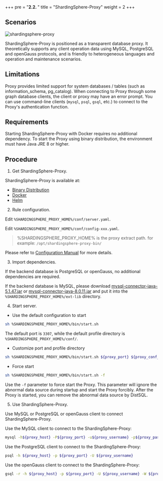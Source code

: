 +++
pre = "<b>2.2. </b>"
title = "ShardingSphere-Proxy"
weight = 2
+++

## Scenarios

![shardingsphere-proxy](https://shardingsphere.apache.org/document/current/img/shardingsphere-proxy_v2.png)

ShardingSphere-Proxy is positioned as a transparent database proxy. It theoretically supports any client operation data using MySQL, PostgreSQL and openGauss protocols, and is friendly to heterogeneous languages and operation and maintenance scenarios.

## Limitations

Proxy provides limited support for system databases / tables (such as information_schema, pg_catalog). When connecting to Proxy through some graph database clients, the client or proxy may have an error prompt. You can use command-line clients (`mysql`, `psql`, `gsql`, etc.) to connect to the Proxy's authentication function.

## Requirements

Starting ShardingSphere-Proxy with Docker requires no additional dependency.
To start the Proxy using binary distribution, the environment must have Java JRE 8 or higher.

## Procedure

1. Get ShardingSphere-Proxy.

ShardingSphere-Proxy is available at:
- [Binary Distribution](/en/user-manual/shardingsphere-proxy/startup/bin/)
- [Docker](/en/user-manual/shardingsphere-proxy/startup/docker/)
- [Helm](/en/user-manual/shardingsphere-proxy/startup/helm/)

2. Rule configuration.

Edit `%SHARDINGSPHERE_PROXY_HOME%/conf/server.yaml`.

Edit `%SHARDINGSPHERE_PROXY_HOME%/conf/config-xxx.yaml`.

> %SHARDINGSPHERE_PROXY_HOME% is the proxy extract path. for example: `/opt/shardingsphere-proxy-bin/`

Please refer to [Configuration Manual](/en/user-manual/shardingsphere-proxy/yaml-config/) for more details.

3. Import dependencies.

If the backend database is PostgreSQL or openGauss, no additional dependencies are required.

If the backend database is MySQL, please download [mysql-connector-java-5.1.47.jar](https://repo1.maven.org/maven2/mysql/mysql-connector-java/5.1.47/mysql-connector-java-5.1.47.jar) or [mysql-connector-java-8.0.11.jar](https://repo1.maven.org/maven2/mysql/mysql-connector-java/8.0.11/mysql-connector-java-8.0.11.jar) and put it into the `%SHARDINGSPHERE_PROXY_HOME%/ext-lib` directory.

4. Start server.

* Use the default configuration to start

```bash
sh %SHARDINGSPHERE_PROXY_HOME%/bin/start.sh
```

The default port is `3307`, while the default profile directory is `%SHARDINGSPHERE_PROXY_HOME%/conf/`.

* Customize port and profile directory

```bash
sh %SHARDINGSPHERE_PROXY_HOME%/bin/start.sh ${proxy_port} ${proxy_conf_directory}
```

* Force start

```bash
sh %SHARDINGSPHERE_PROXY_HOME%/bin/start.sh -f
```

Use the `-f` parameter to force start the Proxy. This parameter will ignore the abnormal data source during startup and start the Proxy forcibly. After the Proxy is started, you can remove the abnormal data source by DistSQL.

5. Use ShardingSphere-Proxy.

Use MySQL or PostgreSQL or openGauss client to connect ShardingSphere-Proxy.

Use the MySQL client to connect to the ShardingSphere-Proxy:
```bash
mysql -h${proxy_host} -P${proxy_port} -u${proxy_username} -p${proxy_password}
```

Use the PostgreSQL client to connect to the ShardingSphere-Proxy:
```bash 
psql -h ${proxy_host} -p ${proxy_port} -U ${proxy_username}
```

Use the openGauss client to connect to the ShardingSphere-Proxy:
```bash 
gsql -r -h ${proxy_host} -p ${proxy_port} -U ${proxy_username} -W ${proxy_password}
```
